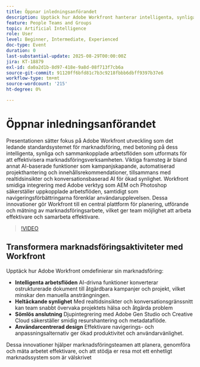```yaml
---
title: Öppnar inledningsanförandet
description: Upptäck hur Adobe Workfront hanterar intelligenta, synliga och sammankopplade arbetsflöden med hjälp av AI-drivna kampanjer, insikter och sömlösa Adobe-integreringar.
feature: People Teams and Groups
topic: Artificial Intelligence
role: User
level: Beginner, Intermediate, Experienced
doc-type: Event
duration: 0
last-substantial-update: 2025-08-29T00:00:00Z
jira: KT-18879
exl-id: da0a2d1b-8d97-418e-9a8d-08f713f7cb6a
source-git-commit: 91120ff6bfd81c7b3c9218fbbb6dbff9397b37e6
workflow-type: tm+mt
source-wordcount: '215'
ht-degree: 0%

---
```


# Öppnar inledningsanförandet

Presentationen sätter fokus på Adobe Workfront utveckling som det ledande standardsystemet för marknadsföring, med betoning på dess intelligenta, synliga och sammankopplade arbetsflöden som utformats för att effektivisera marknadsföringsverksamheten. Viktiga framsteg är bland annat AI-baserade funktioner som kampanjskapande, automatiserad projekthantering och innehållsrekommendationer, tillsammans med realtidsinsikter och konversationsbaserad AI för ökad synlighet. Workfront smidiga integrering med Adobe verktyg som AEM och Photoshop säkerställer uppkopplade arbetsflöden, samtidigt som navigeringsförbättringarna förenklar användarupplevelsen. Dessa innovationer gör Workfront till en central plattform för planering, utförande och mätning av marknadsföringsarbete, vilket ger team möjlighet att arbeta effektivare och samarbeta effektivare.

>[!VIDEO](https://video.tv.adobe.com/v/3471499/?learn=on&enablevpops)

## Transformera marknadsföringsaktiviteter med Workfront

Upptäck hur Adobe Workfront omdefinierar sin marknadsföring:

* **Intelligenta arbetsflöden** AI-drivna funktioner konverterar ostrukturerade dokument till åtgärdbara kampanjer och projekt, vilket minskar den manuella ansträngningen.
* **Heltäckande synlighet** Med realtidsinsikter och konversationsgränssnitt kan team snabbt övervaka projektets hälsa och åtgärda problem
* **Sömlös anslutning** Djupintegrering med Adobe Gen Studio och Creative Cloud säkerställer smidig resurshantering och metadataflöde.
* **Användarcentrerad design** Effektivare navigerings- och anpassningsalternativ ger ökad produktivitet och användarvänlighet.

Dessa innovationer hjälper marknadsföringsteamen att planera, genomföra och mäta arbetet effektivare, och att stödja er resa mot ett enhetligt marknadssystem som är välskrivet
